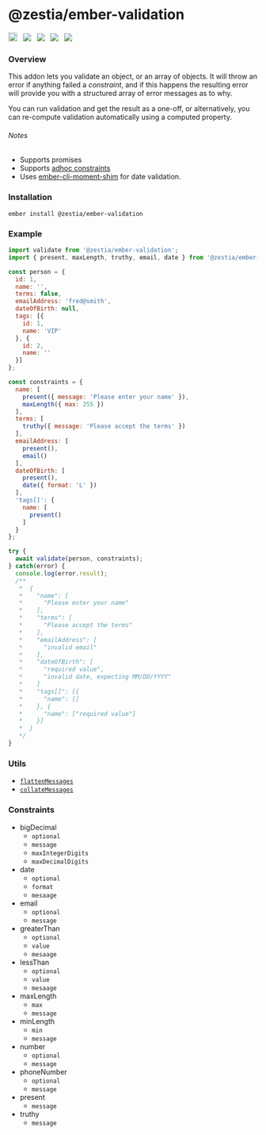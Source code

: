 # @zestia/ember-validation

<a href="https://badge.fury.io/js/%40zestia%2Fember-validation"><img src="https://badge.fury.io/js/%40zestia%2Fember-validation.svg" alt="npm version" height="18"></a> &nbsp; <a href="http://travis-ci.org/zestia/ember-validation"><img src="https://travis-ci.org/zestia/ember-validation.svg?branch=master"></a> &nbsp; <a href="https://david-dm.org/zestia/ember-validation#badge-embed"><img src="https://david-dm.org/zestia/ember-validation.svg"></a> &nbsp; <a href="https://david-dm.org/zestia/ember-validation#dev-badge-embed"><img src="https://david-dm.org/zestia/ember-validation/dev-status.svg"></a> &nbsp; <a href="http://emberobserver.com/addons/ember-validation"><img src="http://emberobserver.com/badges/ember-validation.svg"></a>

### Overview

This addon lets you validate an object, or an array of objects. It will throw an error if anything failed a _constraint_, and if this happens the resulting error will provide you with a structured array of error messages as to why.

You can run validation and get the result as a one-off, or alternatively, you can re-compute validation automatically using a computed property.

###### Notes

* Supports promises
* Supports [adhoc constraints](tests/unit/index-test.js#L123)
* Uses [ember-cli-moment-shim](https://github.com/jasonmit/ember-cli-moment-shim) for date validation.

### Installation
```
ember install @zestia/ember-validation
```

### Example

```javascript
import validate from '@zestia/ember-validation';
import { present, maxLength, truthy, email, date } from '@zestia/ember-validation/constraints';

const person = {
  id: 1,
  name: '',
  terms: false,
  emailAddress: 'fred@smith',
  dateOfBirth: null,
  tags: [{
    id: 1,
    name: 'VIP'
  }, {
    id: 2,
    name: ''
  }]
};

const constraints = {
  name: [
    present({ message: 'Please enter your name' }),
    maxLength({ max: 255 })
  ],
  terms: [
    truthy({ message: 'Please accept the terms' })
  ],
  emailAddress: [
    present(),
    email()
  ],
  dateOfBirth: [
    present(),
    date({ format: 'L' })
  ],
  'tags[]': {
    name: [
      present()
    ]
  }
};

try {
  await validate(person, constraints);
} catch(error) {
  console.log(error.result);
  /**
   *  {
   *    "name": [
   *      "Please enter your name"
   *    ],
   *    "terms": [
   *      "Please accept the terms"
   *    ],
   *    "emailAddress": [
   *      "invalid email"
   *    ],
   *    "dateOfBirth": [
   *      "required value",
   *      "invalid date, expecting MM/DD/YYYY"
   *    ]
   *    "tags[]": [{
   *      "name": []
   *    }, {
   *      "name": ["required value"]
   *    }]
   *  }
   */
}
```

### Utils

* [`flattenMessages`](tests/unit/utils-test.js#L5)
* [`collateMessages`](tests/unit/utils-test.js#L42)

### Constraints

* bigDecimal
  * `optional`
  * `message`
  * `maxIntegerDigits`
  * `maxDecimalDigits`
* date
  * `optional`
  * `format`
  * `mesaage`
* email
  * `optional`
  * `message`
* greaterThan
  * `optional`
  * `value`
  * `mesaage`
* lessThan
  * `optional`
  * `value`
  * `mesaage`
* maxLength
  * `max`
  * `message`
* minLength
  * `min`
  * `message`
* number
  * `optional`
  * `message`
* phoneNumber
  * `optional`
  * `message`
* present
  * `message`
* truthy
  * `message`
